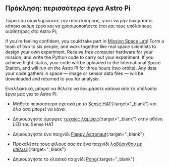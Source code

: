 ## Πρόκληση: περισσότερα έργα Astro Pi

Τώρα που ολοκληρώσατε την αποστολή σας, γιατί να μην δοκιμάσετε κάποια ακόμη έργα και να χρησιμοποιήσετε έτσι και τους υπόλοιπους αισθητήρες στο Astro Pi;

If you're feeling confident, you could take part in [Mission Space Lab](https://astro-pi.org/missions/space-lab/)! Form a team of two to six people, and work together like real space scientists to design your own experiment. Receive free computer hardware for your mission, and write the Python code to carry out your experiment. If you achieve flight status, your code will be uploaded to the International Space Station, and will run on the Astro Pi for three hours (two orbits). Any data your code gathers in space — image or sensor data files — will be downloaded and returned to you for analysis.

Εναλλακτικά, μπορεί να θέλετε να δοκιμάσετε κάποια από τα υπόλοιπα έργα μας για το Astro Pi:

+ Μάθετε περισσότερα σχετικά με το [Sense HAT](https://projects.raspberrypi.org/el-GR/projects/getting-started-with-the-sense-hat){:target="_blank"} και όλα όσα μπορεί να κάνει

+ Δημιουργήστε όμορφες [τυχαίες λάμψεις](https://projects.raspberrypi.org/el-GR/projects/sense-hat-random-sparkles){:target="_blank"} στην οθόνη LED του Sense HAT

+ Δημιουργήστε ένα παιχνίδι [Flappy Astronaut](https://projects.raspberrypi.org/el-GR/projects/flappy-astronaut){:target="_blank"}

+ Προκαλέστε τους φίλους σας σε ένα παιχνίδι [λαβύρινθου με μπίλιες](https://projects.raspberrypi.org/el-GR/projects/sense-hat-marble-maze){:target="_blank"}

+ Δημιουργήστε το κλασικό παιχνίδι [Pong](https://projects.raspberrypi.org/el-GR/projects/sense-hat-pong){:target="_blank"}
